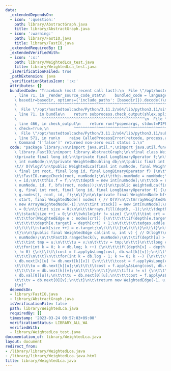 ```yaml
---
data:
  _extendedDependsOn:
  - icon: ':question:'
    path: library/AbstractGraph.java
    title: library/AbstractGraph.java
  - icon: ':warning:'
    path: library/FastIO.java
    title: library/FastIO.java
  _extendedRequiredBy: []
  _extendedVerifiedWith:
  - icon: ':x:'
    path: library/WeightedLca_test.java
    title: library/WeightedLca_test.java
  _isVerificationFailed: true
  _pathExtension: java
  _verificationStatusIcon: ':x:'
  attributes: {}
  bundledCode: "Traceback (most recent call last):\n  File \"/opt/hostedtoolcache/Python/3.11.2/x64/lib/python3.11/site-packages/onlinejudge_verify/documentation/build.py\"\
    , line 71, in _render_source_code_stat\n    bundled_code = language.bundle(stat.path,\
    \ basedir=basedir, options={'include_paths': [basedir]}).decode()\n          \
    \         ^^^^^^^^^^^^^^^^^^^^^^^^^^^^^^^^^^^^^^^^^^^^^^^^^^^^^^^^^^^^^^^^^^^^^^^^^^^^^^^^^\n\
    \  File \"/opt/hostedtoolcache/Python/3.11.2/x64/lib/python3.11/site-packages/onlinejudge_verify/languages/user_defined.py\"\
    , line 71, in bundle\n    return subprocess.check_output(shlex.split(command))\n\
    \           ^^^^^^^^^^^^^^^^^^^^^^^^^^^^^^^^^^^^^^^^^^^^^\n  File \"/opt/hostedtoolcache/Python/3.11.2/x64/lib/python3.11/subprocess.py\"\
    , line 466, in check_output\n    return run(*popenargs, stdout=PIPE, timeout=timeout,\
    \ check=True,\n           ^^^^^^^^^^^^^^^^^^^^^^^^^^^^^^^^^^^^^^^^^^^^^^^^^^^^^^^^^\n\
    \  File \"/opt/hostedtoolcache/Python/3.11.2/x64/lib/python3.11/subprocess.py\"\
    , line 571, in run\n    raise CalledProcessError(retcode, process.args,\nsubprocess.CalledProcessError:\
    \ Command '['false']' returned non-zero exit status 1.\n"
  code: "package library;\n\nimport java.util.*;\nimport java.util.function.*;\nimport\
    \ library.FastIO;\nimport library.AbstractGraph;\n\nfinal class WeightedLca {\n\
    \tprivate final long id;\n\tprivate final LongBinaryOperator f;\n\tprivate final\
    \ int numNode;\n\tprivate WeightedDoubling db;\n\tpublic final int depth[];\n\n\
    \t// O(VlogV)\n\tpublic WeightedLca(final int numNode, final WeightedNode[] nodes,\
    \ final int root, final long id, final LongBinaryOperator f) {\n\t\tFastIO.nonNegativeCheck(numNode);\n\
    \t\tFastIO.rangeCheck(root, numNode);\n\t\tthis.numNode = numNode;\n\t\tthis.id\
    \ = id;\n\t\tthis.f = f;\n\t\tdepth = new int[numNode];\n\t\tdb = new WeightedDoubling(numNode,\
    \ numNode, id, f, bfs(root, nodes));\n\t}\n\tpublic WeightedLca(final WeightedGraph\
    \ g, final int root, final long id, final LongBinaryOperator f) {\n\t\tthis(g.numNode,\
    \ g.nodes(), root, id, f);\n\t}\n\n\tprivate final WeightedNode bfs(final int\
    \ start, final WeightedNode[] nodes) { // O(V)\n\t\tArrayWeightedNode edges =\
    \ new ArrayWeightedNode(-1);\n\t\tint stack[] = new int[numNode];\n\t\tint ptr\
    \ = 0;\n\t\tint size = 0;\n\n\t\tArrays.fill(depth, -1);\n\t\tdepth[start] = 0;\n\
    \t\tstack[size ++] = 0;\n\t\twhile(ptr != size) {\n\t\t\tint crt = stack[ptr ++];\n\
    \t\t\tfor(WeightedEdge e : nodes[crt]) {\n\t\t\t\tif(depth[e.target] == -1) {\n\
    \t\t\t\t\tdepth[e.target] = depth[crt] + 1;\n\t\t\t\t\tedges.add(e.reverse());\n\
    \t\t\t\t\tstack[size ++] = e.target;\n\t\t\t\t}\n\t\t\t}\n\t\t}\n\t\treturn edges;\n\
    \t}\n\n\tpublic final WeightedEdge cal(int u, int v) { // O(logV)\n\t\tFastIO.rangeCheck(u,\
    \ numNode);\n\t\tFastIO.rangeCheck(v, numNode);\n\t\tif(depth[u] > depth[v]) {\n\
    \t\t\tint tmp = u;\n\t\t\tu = v;\n\t\t\tv = tmp;\n\t\t}\n\t\tlong cost = id;\n\
    \t\tfor(int k = 0; k < db.log; k ++) {\n\t\t\tif((depth[v] - depth[u] & 1 << k)\
    \ != 0) {\n\t\t\t\tcost = f.applyAsLong(cost, db.val[k][v]);\n\t\t\t\tv = db.next[k][v];\n\
    \t\t\t}\n\t\t}\n\t\tfor(int k = db.log - 1; k >= 0; k --) {\n\t\t\tif(u != v &&\
    \ db.next[k][u] != db.next[k][v]) {\n\t\t\t\tcost = f.applyAsLong(cost, db.val[k][u]);\n\
    \t\t\t\tu = db.next[k][u];\n\t\t\t\tcost = f.applyAsLong(cost, db.val[k][v]);\n\
    \t\t\t\tv = db.next[k][v];\n\t\t\t}\n\t\t}\n\t\tif(u != v) {\n\t\t\tcost = f.applyAsLong(cost,\
    \ db.val[0][u]);\n\t\t\tu = db.next[0][u];\n\t\t\tcost = f.applyAsLong(cost, db.val[0][v]);\n\
    \t\t\tv = db.next[0][v];\n\t\t}\n\t\treturn new WeightedEdge(-1, u, cost);\n\t\
    }\n}"
  dependsOn:
  - library/FastIO.java
  - library/AbstractGraph.java
  isVerificationFile: false
  path: library/WeightedLca.java
  requiredBy: []
  timestamp: '2023-03-24 00:57:03+09:00'
  verificationStatus: LIBRARY_ALL_WA
  verifiedWith:
  - library/WeightedLca_test.java
documentation_of: library/WeightedLca.java
layout: document
redirect_from:
- /library/library/WeightedLca.java
- /library/library/WeightedLca.java.html
title: library/WeightedLca.java
---
```

